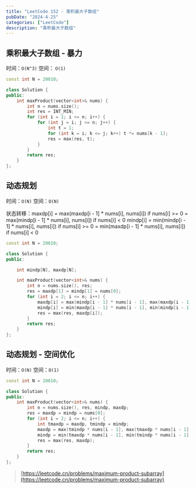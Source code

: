 ```yaml
---
title: "LeetCode 152 - 乘积最大子数组"
pubDate: "2024-4-25"
categories: ["LeetCode"]
description: "乘积最大子数组"
---
```


## 乘积最大子数组 - 暴力

时间：`O(N^3)` 空间： `O(1)`

```c++
const int N = 20010;

class Solution {
public:
    int maxProduct(vector<int>& nums) {
        int n = nums.size();
        int res = INT_MIN;
        for (int i = 1; i <= n; i++) {
            for (int j = i; j <= n; j++) {
                int t = 1;
                for (int k = i; k <= j; k++) t *= nums[k - 1];
                res = max(res, t);
            }
        }
        return res;
    }
};
```

## 动态规划

时间：`O(N)` 空间：`O(N)`

状态转移：maxdp[i] = max(maxdp[i - 1] * nums[i], nums[i]) if nums[i] >= 0
                 = max(mindp[i - 1] * nums[i], nums[i]) if nums[i] < 0
        mindp[i] = min(mindp[i - 1] * nums[i], nums[i]) if nums[i] >= 0
                 = min(maxdp[i - 1] * nums[i], nums[i]) if nums[i] < 0

```c++
const int N = 20010;

class Solution {
public:

    int mindp[N], maxdp[N];

    int maxProduct(vector<int>& nums) {
        int n = nums.size(), res;
        res = maxdp[1] = mindp[1] = nums[0];
        for (int i = 2; i <= n; i++) {
            maxdp[i] = max(mindp[i - 1] * nums[i - 1], max(maxdp[i - 1] * nums[i - 1], nums[i - 1]));
            mindp[i] = min(maxdp[i - 1] * nums[i - 1], min(mindp[i - 1] * nums[i - 1], nums[i - 1]));
            res = max(res, maxdp[i]);
        }
        return res;
    }
};
```

## 动态规划 - 空间优化

时间：`O(N)` 空间：`O(1)`

```c++
const int N = 20010;

class Solution {
public:
    int maxProduct(vector<int>& nums) {
        int n = nums.size(), res, mindp, maxdp;
        res = maxdp = mindp = nums[0];
        for (int i = 2; i <= n; i++) {
            int tmaxdp = maxdp, tmindp = mindp;
            maxdp = max(tmindp * nums[i - 1], max(tmaxdp * nums[i - 1], nums[i - 1]));
            mindp = min(tmaxdp * nums[i - 1], min(tmindp * nums[i - 1], nums[i - 1]));
            res = max(res, maxdp);
        }
        return res;
    }
};
```

> [https://leetcode.cn/problems/maximum-product-subarray](https://leetcode.cn/problems/maximum-product-subarray)